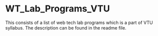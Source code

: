 # WT_Lab_Programs_VTU
This consists of a list of web tech lab programs which is a part of VTU syllabus. The description can be found in the readme file.
